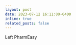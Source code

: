 ```yaml
---
layout: post
date: 2023-07-12 16:11:00-0400
inline: true
related_posts: false
---
```


Left PharmEasy